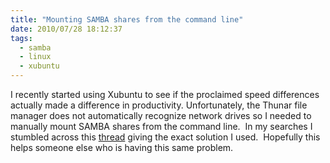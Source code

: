 ```yaml
---
title: "Mounting SAMBA shares from the command line" 
date: 2010/07/28 18:12:37
tags:
  - samba
  - linux
  - xubuntu
---
```


I recently started using Xubuntu to see if the proclaimed speed differences actually made a difference in productivity. Unfortunately, the Thunar file manager does not automatically recognize network drives so I needed to manually mount SAMBA shares from the command line.  In my searches I stumbled across this [thread][1] giving the exact solution I used.  Hopefully this helps someone else who is having this same problem.

 [1]: http://ubuntuforums.org/showthread.php?t=288534
